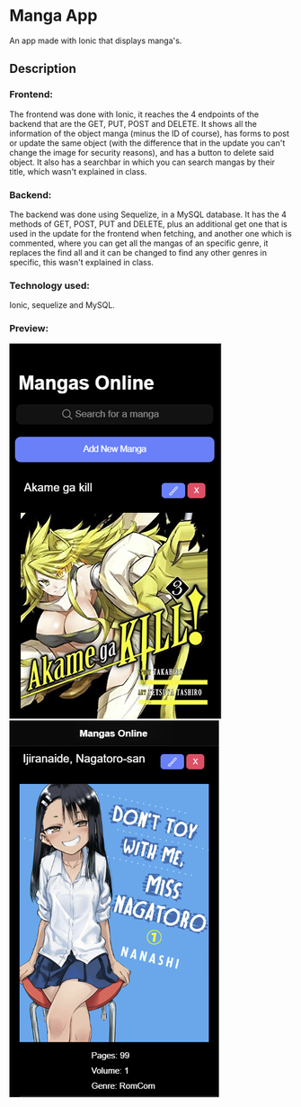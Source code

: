 # Manga App

An app made with Ionic that displays manga's.

## Description

### Frontend:

The frontend was done with Ionic, it reaches the 4 endpoints of the backend that are the GET, PUT, POST and DELETE. It shows all the information of the object manga (minus the ID of course), has forms to post or update the same object (with the difference that in the update you can't change the image for security reasons), and has a button to delete said object. It also has a searchbar in which you can search mangas by their title, which wasn't explained in class.

### Backend:

The backend was done using Sequelize, in a MySQL database. It has the 4 methods of GET, POST, PUT and DELETE, plus an additional get one that is used in the update for the frontend when fetching, and another one which is commented, where you can get all the mangas of an specific genre, it replaces the find all and it can be changed to find any other genres in specific, this wasn't explained in class.

### Technology used:

Ionic, sequelize and MySQL.

### Preview:

![Screenshot](PreviewApp.png)
![Screenshot](PreviewApp2.png)







